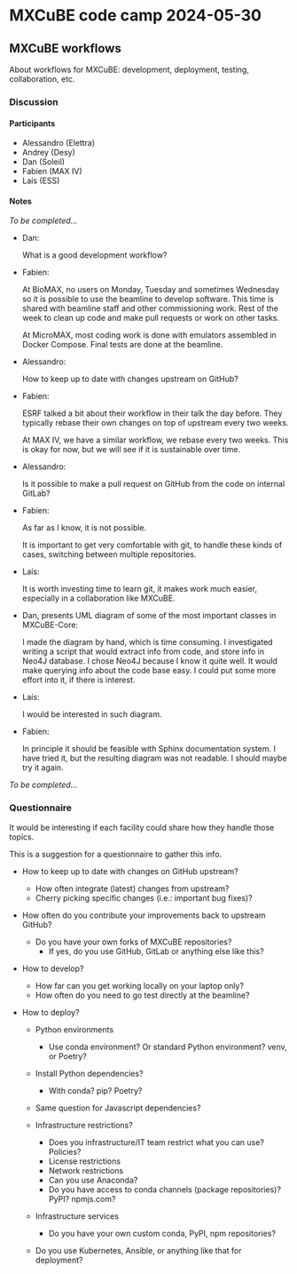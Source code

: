 # MXCuBE code camp 2024-05-30

## MXCuBE workflows

About workflows for MXCuBE: development, deployment, testing, collaboration, etc.


### Discussion

#### Participants

* Alessandro (Elettra)
* Andrey (Desy)
* Dan (Soleil)
* Fabien (MAX IV)
* Laís (ESS)

#### Notes

_To be completed..._

* Dan:

  What is a good development workflow?

* Fabien:

  At BioMAX, no users on Monday, Tuesday and sometimes Wednesday
  so it is possible to use the beamline to develop software.
  This time is shared with beamline staff and other commissioning work.
  Rest of the week to clean up code and make pull requests
  or work on other tasks.

  At MicroMAX, most coding work is done with emulators assembled in Docker Compose.
  Final tests are done at the beamline.

* Alessandro:

  How to keep up to date with changes upstream on GitHub?

* Fabien:

  ESRF talked a bit about their workflow in their talk the day before.
  They typically rebase their own changes on top of upstream every two weeks.

  At MAX IV, we have a similar workflow, we rebase every two weeks.
  This is okay for now, but we will see if it is sustainable over time.

* Alessandro:

  Is it possible to make a pull request on GitHub from the code on internal GitLab?

* Fabien:

  As far as I know, it is not possible.

  It is important to get very comfortable with git,
  to handle these kinds of cases, switching between multiple repositories.

* Laís:

  It is worth investing time to learn git,
  it makes work much easier, especially in a collaboration like MXCuBE.

* Dan, presents UML diagram of some of the most important classes in MXCuBE-Core:

  I made the diagram by hand, which is time consuming.
  I investigated writing a script that would extract info from code,
  and store info in Neo4J database.
  I chose Neo4J because I know it quite well.
  It would make querying info about the code base easy.
  I could put some more effort into it, if there is interest.

* Laís:

  I would be interested in such diagram.

* Fabien:

  In principle it should be feasible with Sphinx documentation system.
  I have tried it, but the resulting diagram was not readable.
  I should maybe try it again.

_To be completed..._


### Questionnaire

It would be interesting if each facility could share how they handle those topics.

This is a suggestion for a questionnaire to gather this info.

* How to keep up to date with changes on GitHub upstream?
  * How often integrate (latest) changes from upstream?
  * Cherry picking specific changes (i.e.: important bug fixes)?

* How often do you contribute your improvements back to upstream GitHub?
  * Do you have your own forks of MXCuBE repositories?
    * If yes, do you use GitHub, GitLab or anything else like this?

* How to develop?

  * How far can you get working locally on your laptop only?
  * How often do you need to go test directly at the beamline?

* How to deploy?

  * Python environments
    * Use conda environment? Or standard Python environment? venv, or Poetry?

  * Install Python dependencies?
    * With conda? pip? Poetry?

  * Same question for Javascript dependencies?

  * Infrastructure restrictions?
    * Does you infrastructure/IT team restrict what you can use? Policies?
    * License restrictions
    * Network restrictions
    * Can you use Anaconda?
    * Do you have access to conda channels (package repositories)? PyPI? npmjs.com?

  * Infrastructure services
    * Do you have your own custom conda, PyPI, npm repositories?

  * Do you use Kubernetes, Ansible, or anything like that for deployment?
